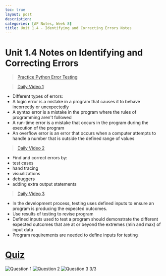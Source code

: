```yaml
---
toc: true
layout: post
description: 
categories: [AP Notes, Week 8]
title: Unit 1.4 - Identifying and Correcting Errors Notes
---
```

# Unit 1.4 Notes on Identifying and Correcting Errors
> [Practice Python Error Testing](https://dillonlee06.github.io/VSCode-Fastpages-Project/csp%20assignments/week%207/2022/10/03/ErrorTesting.html)

> [Daily Video 1](https://apclassroom.collegeboard.org/103/home?apd=grrgvoh645)
- Different types of errors:
- A logic error is a mistake in a program that causes it to behave incorrectly or unexpectedly
- A syntax error is a mistake in the program where the rules of programming aren't followed
- A run-time error is a mistake that occurs in the program during the execution of the program
- An overflow error is an error that occurs when a computer attempts to handle a number that is outside the defined range of values

> [Daily Video 2](https://apclassroom.collegeboard.org/103/home?apd=v2u5aj9555)
- Find and correct errors by:
- test cases
- hand tracing
- visualizations
- debuggers
- adding extra output statements

> [Daily Video 3](https://apclassroom.collegeboard.org/103/home?apd=0gaql55tbj)
- In the development process, testing uses defined inputs to ensure an program is producing the expected outcomes.
- Use results of testing to revise program
- Defined inputs used to test a program should demonstrate the different expected outcomes that are at or beyond the extremes (min and max) of input data
- Program requirements are needed to define inputs for testing

# [Quiz](https://apclassroom.collegeboard.org/103/assessments/assignments/47679770)
![]({{site.baseurl}}/images/4question1.png "Question 1")
![]({{site.baseurl}}/images/4question2.png "Question 2")
![]({{site.baseurl}}/images/4question3.png "Question 3")
3/3